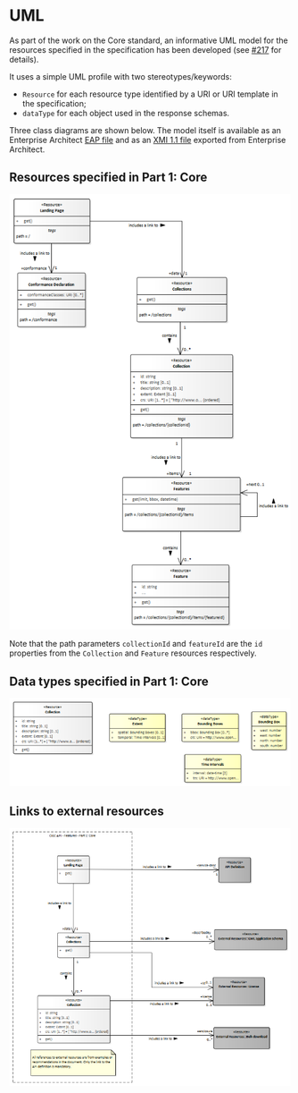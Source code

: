 # UML

As part of the work on the Core standard, an informative UML model
for the resources specified in the specification has been developed
(see [#217](https://github.com/opengeospatial/ogcapi-features/issues/217)
for details).

It uses a simple UML profile with two stereotypes/keywords:

* `Resource` for each resource type identified by a URI or
URI template in the specification;
* `dataType` for each object used in the response schemas.

Three class diagrams are shown below. The model itself is available
as an Enterprise Architect [EAP file](ogc-api-features-core.eap) and
as an [XMI 1.1 file](ogc-api-features-core.xml) exported from
Enterprise Architect.

## Resources specified in Part 1: Core

![Resources specified in Part 1: Core](resources.png)

Note that the path parameters `collectionId` and `featureId` are
the `id` properties from the `Collection` and `Feature` resources
respectively.

## Data types specified in Part 1: Core

![Data types specified in Part 1: Core](data_types.png)

## Links to external resources

![Links to external resources](links_to_external_resources.png)
